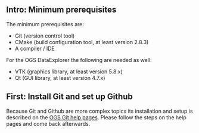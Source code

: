 ## <span class="step">Intro:</span> Minimum prerequisites ##

The minimum prerequisites are:

- Git (version control tool)
- CMake (build configuration tool, at least version 2.8.3)
- A compiler / IDE

For the OGS DataExplorer the following are needed as well:

- VTK (graphics library, at least version 5.8.x)
- Qt (GUI library, at least version 4.7.x)

## <span class="step">First:</span> Install Git and set up Github ##

Because Git and Github are more complex topics its installation and setup is
described on the [OGS Git help pages](http://ufz.github.com/help/set-up-git-redirect).
Please follow the steps on the help pages and come back afterwards.
